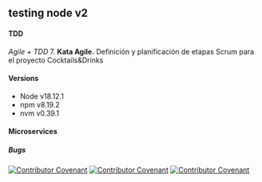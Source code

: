 

## testing node v2

#### TDD


<i>Agile + TDD</i>
7. <b>Kata Agile.</b> Definición y planificación de etapas Scrum para el proyecto Cocktails&Drinks

#### Versions

- Node v18.12.1
- npm v8.19.2
- nvm v0.39.1


#### Microservices




##### Bugs




[![Contributor Covenant](https://img.shields.io/badge/Contributor%20Covenant-v2.0%20adopted-ff69b4.svg)](code_of_conduct_EN.md) 
 [![Contributor Covenant](https://img.shields.io/badge/Contributor%20Covenant-v2.0%20adopted-ff69b4.svg)](code_of_conduct_ES.md) 
  [![Contributor Covenant](https://img.shields.io/badge/Contributor%20Covenant-v2.0%20adopted-ff69b4.svg)](code_of_conduct_CA.md) 